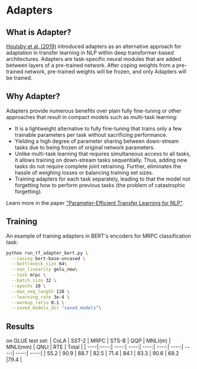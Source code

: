 # Adapters
## What is Adapter?

[Houlsby et al. (2019)](https://arxiv.org/abs/1902.00751) introduced adapters as an alternative approach for adaptation in transfer learning in NLP within deep transformer-based architectures.
Adapters are task-specific neural modules that are added between layers of a pre-trained network. After coping weights from a pre-trained network, pre-trained weights will be frozen, and only Adapters will be trained.

## Why Adapter?
Adapters provide numerous benefits over plain fully fine-tuning or other approaches that result in compact models such as multi-task learning:

* It is a lightweight alternative to fully fine-tuning that trains only a few trainable parameters per task without sacrificing performance.
* Yielding a high degree of parameter sharing between down-stream tasks due to being frozen of original network parameters.
* Unlike multi-task learning that requires simultaneous access to all tasks, it allows training on down-stream tasks sequentially. Thus, adding new tasks do not require complete joint retraining. Further, eliminates the hassle of weighing losses or balancing training set sizes.
* Training adapters for each task separately, leading to that the model not forgetting how to perform previous tasks (the problem of catastrophic forgetting).


Learn more in the paper ["Parameter-Efficient Transfer Learning for NLP"](https://arxiv.org/abs/1902.00751).


## Training
An example of training adapters in BERT's encoders for MRPC classification task:
```bash
python run_tf_adapter_bert.py \
  --casing bert-base-uncased \
  --bottleneck_size 64\
  --non_linearity gelu_new\
  --task mrpc \
  --batch_size 32 \
  --epochs 10 \
  --max_seq_length 128 \
  --learning_rate 3e-4 \
  --warmup_ratio 0.1 \
  --saved_models_dir "saved_models"\
```

## Results
 on GLUE test set:
| CoLA  | SST\-2  | MRPC  | STS\-B  | QQP  | MNLI(m)  | MNLI(mm)  | QNLI  | RTE  | Total |
| ----|:----:| ----:| ----:| ----:| ----:| ----:| ----:| ----:| ----:|
| 55\.2 | 90\.9 | 88\.7 | 82\.5 | 71\.4 | 84\.1 | 83\.3 | 90\.6 | 68\.2 |79\.4 |
